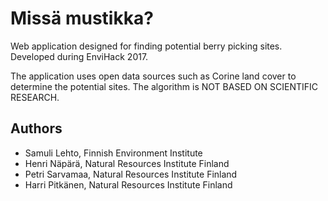 # Missä mustikka?

Web application designed for finding potential berry picking sites. Developed
during EnviHack 2017.

The application uses open data sources such as Corine land cover to determine
the potential sites. The algorithm is NOT BASED ON SCIENTIFIC RESEARCH.

## Authors

* Samuli Lehto, Finnish Environment Institute
* Henri Näpärä, Natural Resources Institute Finland
* Petri Sarvamaa, Natural Resources Institute Finland
* Harri Pitkänen, Natural Resources Institute Finland
